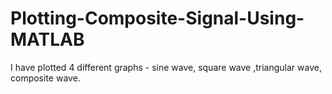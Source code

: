 # Plotting-Composite-Signal-Using-MATLAB
I have plotted 4 different graphs - sine wave, square wave ,triangular wave, composite wave.
